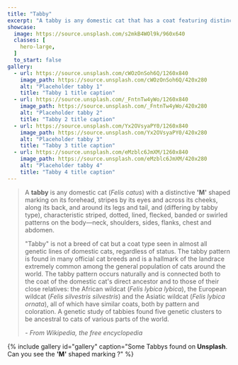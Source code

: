 ```yaml
---
title: "Tabby"
excerpt: "A tabby is any domestic cat that has a coat featuring distinctive stripes, dots, lines or swirling patterns, usually with a mark resembling an 'M' on its forehead."
showcase:
  image: https://source.unsplash.com/s2mkB4WOl9k/960x640
  classes: [
    hero-large,
  ]
  to_start: false
gallery:
  - url: https://source.unsplash.com/cWOzOnSoh6Q/1260x840
    image_path: https://source.unsplash.com/cWOzOnSoh6Q/420x280
    alt: "Placeholder tabby 1"
    title: "Tabby 1 title caption"
  - url: https://source.unsplash.com/_FntnTw4yWo/1260x840
    image_path: https://source.unsplash.com/_FntnTw4yWo/420x280
    alt: "Placeholder tabby 2"
    title: "Tabby 2 title caption"
  - url: https://source.unsplash.com/Yx2OVsyaPY0/1260x840
    image_path: https://source.unsplash.com/Yx2OVsyaPY0/420x280
    alt: "Placeholder tabby 3"
    title: "Tabby 3 title caption"
  - url: https://source.unsplash.com/eMzblc6JmXM/1260x840
    image_path: https://source.unsplash.com/eMzblc6JmXM/420x280
    alt: "Placeholder tabby 4"
    title: "Tabby 4 title caption"
---
```


<blockquote>
  <p>A <strong>tabby</strong> is any domestic cat (<em>Felis catus</em>) with a distinctive <strong>'M'</strong> shaped marking on its forehead, stripes by its eyes and across its cheeks, along its back, and around its legs and tail, and (differing by tabby type), characteristic striped, dotted, lined, flecked, banded or swirled patterns on the body—neck, shoulders, sides, flanks, chest and abdomen.</p>
  <p>"Tabby" is not a breed of cat but a coat type seen in almost all genetic lines of domestic cats, regardless of status. The tabby pattern is found in many official cat breeds and is a hallmark of the landrace extremely common among the general population of cats around the world. The tabby pattern occurs naturally and is connected both to the coat of the domestic cat's direct ancestor and to those of their close relatives: the African wildcat (<em>Felis lybica lybica</em>), the European wildcat (<em>Felis silvestris silvestris</em>) and the Asiatic wildcat (<em>Felis lybica ornata</em>), all of which have similar coats, both by pattern and coloration. A genetic study of tabbies found five genetic clusters to be ancestral to cats of various parts of the world.</p>
  <cite>- From Wikipedia, the free encyclopedia</cite>
</blockquote>

{% include gallery id="gallery" caption="Some Tabbys found on **Unsplash**. Can you see the **'M'** shaped marking ?" %}
